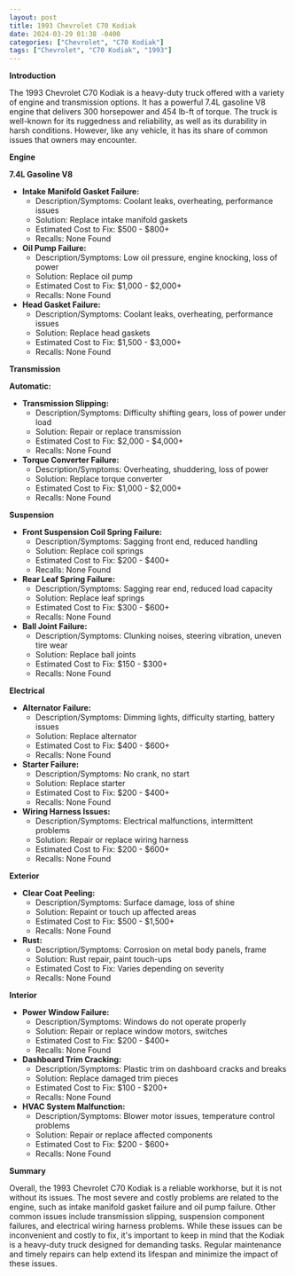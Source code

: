 ```yaml
---
layout: post
title: 1993 Chevrolet C70 Kodiak
date: 2024-03-29 01:38 -0400
categories: ["Chevrolet", "C70 Kodiak"]
tags: ["Chevrolet", "C70 Kodiak", "1993"]
---
```

**Introduction**

The 1993 Chevrolet C70 Kodiak is a heavy-duty truck offered with a variety of engine and transmission options. It has a powerful 7.4L gasoline V8 engine that delivers 300 horsepower and 454 lb-ft of torque. The truck is well-known for its ruggedness and reliability, as well as its durability in harsh conditions. However, like any vehicle, it has its share of common issues that owners may encounter.

**Engine**

**7.4L Gasoline V8**

* **Intake Manifold Gasket Failure:**
    * Description/Symptoms: Coolant leaks, overheating, performance issues
    * Solution: Replace intake manifold gaskets
    * Estimated Cost to Fix: $500 - $800+
    * Recalls: None Found
* **Oil Pump Failure:**
    * Description/Symptoms: Low oil pressure, engine knocking, loss of power
    * Solution: Replace oil pump
    * Estimated Cost to Fix: $1,000 - $2,000+
    * Recalls: None Found
* **Head Gasket Failure:**
    * Description/Symptoms: Coolant leaks, overheating, performance issues
    * Solution: Replace head gaskets
    * Estimated Cost to Fix: $1,500 - $3,000+
    * Recalls: None Found

**Transmission**

**Automatic:**

* **Transmission Slipping:**
    * Description/Symptoms: Difficulty shifting gears, loss of power under load
    * Solution: Repair or replace transmission
    * Estimated Cost to Fix: $2,000 - $4,000+
    * Recalls: None Found
* **Torque Converter Failure:**
    * Description/Symptoms: Overheating, shuddering, loss of power
    * Solution: Replace torque converter
    * Estimated Cost to Fix: $1,000 - $2,000+
    * Recalls: None Found

**Suspension**

* **Front Suspension Coil Spring Failure:**
    * Description/Symptoms: Sagging front end, reduced handling
    * Solution: Replace coil springs
    * Estimated Cost to Fix: $200 - $400+
    * Recalls: None Found
* **Rear Leaf Spring Failure:**
    * Description/Symptoms: Sagging rear end, reduced load capacity
    * Solution: Replace leaf springs
    * Estimated Cost to Fix: $300 - $600+
    * Recalls: None Found
* **Ball Joint Failure:**
    * Description/Symptoms: Clunking noises, steering vibration, uneven tire wear
    * Solution: Replace ball joints
    * Estimated Cost to Fix: $150 - $300+
    * Recalls: None Found

**Electrical**

* **Alternator Failure:**
    * Description/Symptoms: Dimming lights, difficulty starting, battery issues
    * Solution: Replace alternator
    * Estimated Cost to Fix: $400 - $600+
    * Recalls: None Found
* **Starter Failure:**
    * Description/Symptoms: No crank, no start
    * Solution: Replace starter
    * Estimated Cost to Fix: $200 - $400+
    * Recalls: None Found
* **Wiring Harness Issues:**
    * Description/Symptoms: Electrical malfunctions, intermittent problems
    * Solution: Repair or replace wiring harness
    * Estimated Cost to Fix: $200 - $600+
    * Recalls: None Found

**Exterior**

* **Clear Coat Peeling:**
    * Description/Symptoms: Surface damage, loss of shine
    * Solution: Repaint or touch up affected areas
    * Estimated Cost to Fix: $500 - $1,500+
    * Recalls: None Found
* **Rust:**
    * Description/Symptoms: Corrosion on metal body panels, frame
    * Solution: Rust repair, paint touch-ups
    * Estimated Cost to Fix: Varies depending on severity
    * Recalls: None Found

**Interior**

* **Power Window Failure:**
    * Description/Symptoms: Windows do not operate properly
    * Solution: Repair or replace window motors, switches
    * Estimated Cost to Fix: $200 - $400+
    * Recalls: None Found
* **Dashboard Trim Cracking:**
    * Description/Symptoms: Plastic trim on dashboard cracks and breaks
    * Solution: Replace damaged trim pieces
    * Estimated Cost to Fix: $100 - $200+
    * Recalls: None Found
* **HVAC System Malfunction:**
    * Description/Symptoms: Blower motor issues, temperature control problems
    * Solution: Repair or replace affected components
    * Estimated Cost to Fix: $200 - $600+
    * Recalls: None Found

**Summary**

Overall, the 1993 Chevrolet C70 Kodiak is a reliable workhorse, but it is not without its issues. The most severe and costly problems are related to the engine, such as intake manifold gasket failure and oil pump failure. Other common issues include transmission slipping, suspension component failures, and electrical wiring harness problems. While these issues can be inconvenient and costly to fix, it's important to keep in mind that the Kodiak is a heavy-duty truck designed for demanding tasks. Regular maintenance and timely repairs can help extend its lifespan and minimize the impact of these issues.
